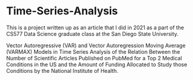 # Time-Series-Analysis
This is a project written up as an article that I did in 2021 as a part of the CS577 Data Science graduate class at the San Diego State University.

Vector Autoregressive (VAR) and Vector Autoregression Moving Average (VARMAX) Models in Time Series Analysis of the Relation Between the Number of Scientific Articles Published on PubMed for a Top 2 Medical Conditions in the US and the Amount of Funding Allocated to Study those Conditions by the National Institute of Health.
